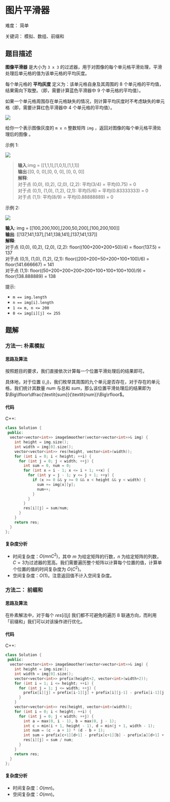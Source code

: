 # 图片平滑器

难度： 简单

关键词： 模拟、数组、前缀和

## 题目描述

**图像平滑器** 是大小为 `3 x 3` 的过滤器，用于对图像的每个单元格平滑处理，平滑处理后单元格的值为该单元格的平均灰度。

每个单元格的 **平均灰度** 定义为：该单元格自身及其周围的 8 个单元格的平均值，结果需向下取整。（即，需要计算蓝色平滑器中 9 个单元格的平均值）。

如果一个单元格周围存在单元格缺失的情况，则计算平均灰度时不考虑缺失的单元格（即，需要计算红色平滑器中 4 个单元格的平均值）。

![](https://assets.leetcode.com/uploads/2021/05/03/smoother-grid.jpg)

给你一个表示图像灰度的 `m x n` 整数矩阵 `img` ，返回对图像的每个单元格平滑处理后的图像 。

示例 1:

![](https://assets.leetcode.com/uploads/2021/05/03/smooth-grid.jpg)

>**输入**:img = [[1,1,1],[1,0,1],[1,1,1]] <br>
**输出**:[[0, 0, 0],[0, 0, 0], [0, 0, 0]] <br>
**解释**: <br>
对于点 (0,0), (0,2), (2,0), (2,2): 平均(3/4) = 平均(0.75) = 0 <br>
对于点 (0,1), (1,0), (1,2), (2,1): 平均(5/6) = 平均(0.83333333) = 0 <br>
对于点 (1,1): 平均(8/9) = 平均(0.88888889) = 0

示例 2:

![](https://assets.leetcode.com/uploads/2021/05/03/smooth2-grid.jpg)

**输入**: img = [[100,200,100],[200,50,200],[100,200,100]] <br>
**输出**: [[137,141,137],[141,138,141],[137,141,137]] <br>
**解释**: <br>
对于点 (0,0), (0,2), (2,0), (2,2): floor((100+200+200+50)/4) = floor(137.5) = 137 <br>
对于点 (0,1), (1,0), (1,2), (2,1): floor((200+200+50+200+100+100)/6) = floor(141.666667) = 141 <br>
对于点 (1,1): floor((50+200+200+200+200+100+100+100+100)/9) = floor(138.888889) = 138

提示:
* `m == img.length`
* `n == img[i].length`
* `1 <= m, n <= 200`
* `0 <= img[i][j] <= 255`

## 题解

### 方法一: 朴素模拟

#### 思路及算法

按照题目的要求，我们直接依次计算每一个位置平滑处理后的结果即可。

具体地，对于位置 $(i,j)$，我们枚举其周围的九个单元是否存在，对于存在的单元格，我们统计其数量 $\textit{num}$ 与总和 $\textit{sum}$，那么该位置平滑处理后的结果即为 $\Big\lfloor\dfrac{\textit{sum}}{\textit{num}}\Big\rfloor$。

#### 代码

C++:

```cpp
class Solution {
 public:
  vector<vector<int>> imageSmoother(vector<vector<int>>& img) {
    int height = img.size();
    int width = img[0].size();
    vector<vector<int>> res(height, vector<int>(width));
    for (int i = 0; i < height; ++i) {
      for (int j = 0; j < width; ++j) {
        int sum = 0, num = 0;
        for (int x = i - 1; x <= i + 1; ++x) {
          for (int y = j - 1; y <= j + 1; ++y) {
            if (x >= 0 && y >= 0 && x < height && y < width) {
              sum += img[x][y];
              num++;
            }
          }
        }
        res[i][j] = sum/num;
      }
    }
    return res;
  }
};
```

#### 复杂度分析

* 时间复杂度：$O(mnC^2)$，其中 $m$ 为给定矩阵的行数，$n$ 为给定矩阵的列数，$C=3$为过滤器的宽高。我们需要遍历整个矩阵以计算每个位置的值，计算单个位置的值的时间复杂度为 $O(C^2)$。
* 空间复杂度：$O(1)$。注意返回值不计入空间复杂度。

### 方法二： 前缀和

#### 思路及算法

在朴素解法中，对于每个 $res[i][j]$ 我们都不可避免的遍历 $8$ 联通方向，而利用「前缀和」我们可以对该操作进行优化。

#### 代码

C++:
```cpp
class Solution {
 public:
  vector<vector<int>> imageSmoother(vector<vector<int>>& img) {
    int height = img.size();
    int width = img[0].size();
    vector<vector<int>> prefix(height+2, vector<int>(width+2));
    for (int i = 1; i <= height; ++i) {
      for (int j = 1; j <= width; ++j) {
        prefix[i][j] = prefix[i-1][j] + prefix[i][j-1] - prefix[i-1][j-1] + img[i-1][j-1];
      }
    }
    vector<vector<int>> res(height, vector<int>(width));
    for (int i = 0; i < height; ++i) {
      for (int j = 0; j < width; ++j) {
        int a = max(0, i - 1), b = max(0, j - 1);
        int c = min(i + 1, height - 1), d = min(j + 1, width - 1);
        int num = (c - a + 1) * (d - b + 1);
        int sum = prefix[c+1][d+1] - prefix[c+1][b] - prefix[a][d+1] + prefix[a][b];
        res[i][j] = sum / num;
      }
    }
    return res;
  }
};
```

#### 复杂度分析

* 时间复杂度：$O(mn)$。
* 空间复杂度：$O(mn)$。